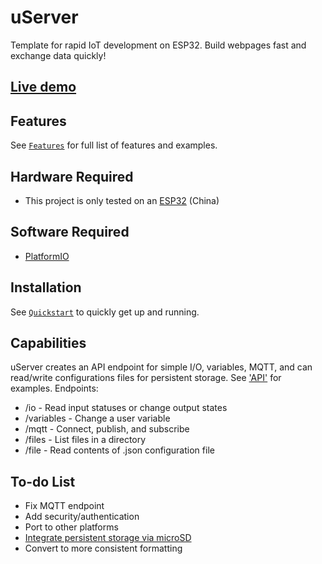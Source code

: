 # uServer

Template for rapid IoT development on ESP32. Build webpages fast and exchange data quickly!

## <a href="https://jimothyjohn.github.io/uServer/">Live demo</a>

## Features

See [`Features`](FEATURES.md) for full list of features and examples.

## Hardware Required

* This project is only tested on an <a href="https://www.mouser.com/ProductDetail/Espressif-Systems/ESP32-DevKitC-32UE/?qs=GedFDFLaBXFguOYDKoZ3jA%3D%3D">ESP32</a> (China)

## Software Required

* <a href="https://github.com/platformio/platformio-core">PlatformIO</a>

## Installation

See [`Quickstart`](QUICKSTART.md) to quickly get up and running.

## Capabilities

uServer creates an API endpoint for simple I/O, variables, MQTT, and can read/write configurations files for persistent storage. See ['API'](API.md) for examples. Endpoints:

* /io - Read input statuses or change output states
* /variables - Change a user variable
* /mqtt - Connect, publish, and subscribe
* /files - List files in a directory
* /file - Read contents of .json configuration file

## To-do List

* Fix MQTT endpoint
* Add security/authentication
* Port to other platforms
* <a href="https://randomnerdtutorials.com/esp32-microsd-card-arduino">Integrate persistent storage via microSD</a>
* Convert to more consistent formatting
